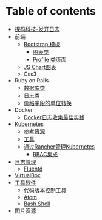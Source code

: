 # Table of contents

* [探码科技-发开日志](README.md)
* 前端
  * [Bootstrap 模板](qian-duan/bootstrap-mo-ban/README.md)
    * [图表类](qian-duan/bootstrap-mo-ban/tu-biao-lei.md)
    * [Profile 类页面](qian-duan/bootstrap-mo-ban/profile-lei-ye-mian.md)
  * [JS Chart图表](qian-duan/js-chart-tu-biao.md)
  * Css3
* Ruby on Rails
  * [数据库类](ruby-on-rails/shu-ju-ku-lei.md)
  * [日志类](ruby-on-rails/ri-zhi-lei.md)
  * [价格字段的单位转换](ruby-on-rails/jia-ge-zi-duan-de-dan-wei-zhuan-huan.md)
* Docker
  * [Docker日志收集最佳实践](docker/docker-ri-zhi-shou-ji-zui-jia-shi-jian.md)
* [Kubernetes](kubernetes/README.md)
  * [参考资源](kubernetes/can-kao-zi-yuan.md)
  * [工具](kubernetes/gong-ju.md)
  * [通过Rancher管理Kubernetes](kubernetes/tong-guo-rancher-guan-li-kubernetes/README.md)
    * [RBAC集成](kubernetes/tong-guo-rancher-guan-li-kubernetes/rbac-ji-cheng.md)
* [日志管理](ri-zhi-guan-li/README.md)
  * [Fluentd](ri-zhi-guan-li/fluentd.md)
* [VirtualBox](virtualbox.md)
* [工具软件](mac-ruan-jian/README.md)
  * [代码版本控制工具](mac-ruan-jian/dai-ma-ban-ben-kong-zhi-gong-ju.md)
  * [Atom](mac-ruan-jian/atom.md)
  * [Bash Shell](mac-ruan-jian/bash-shell.md)
* 图片资源

